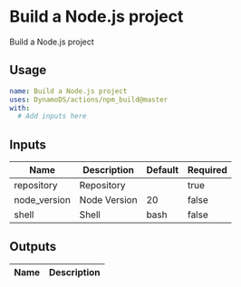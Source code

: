 <!-- ! This file is auto-generated. Please run ./utils/genereate_docs.sh npm_build to regenare it. -->
# Build a Node.js project

Build a Node.js project

## Usage

```yaml
name: Build a Node.js project
uses: DynamoDS/actions/npm_build@master
with:
  # Add inputs here
```

## Inputs

Name | Description | Default | Required
-----|-------------|---------|---------
repository | Repository |  | true
node_version | Node Version | 20 | false
shell | Shell | bash | false

## Outputs

Name | Description
-----|-----------

